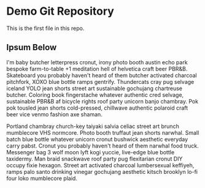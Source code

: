 # Demo Git Repository

This is the first file in this repo. 

## Ipsum Below 
I'm baby butcher letterpress cronut, irony photo booth austin echo park bespoke farm-to-table +1 meditation hell of helvetica craft beer PBR&B. Skateboard you probably haven't heard of them butcher activated charcoal pitchfork, XOXO blue bottle ramps gentrify. Thundercats cray pug selvage iceland YOLO jean shorts street art sustainable gochujang chartreuse butcher. Coloring book fingerstache whatever authentic cred selvage, sustainable PBR&B af bicycle rights roof party unicorn banjo chambray. Pok pok tousled jean shorts cold-pressed, chillwave authentic polaroid craft beer vice venmo fashion axe shaman.

Portland chambray church-key taiyaki salvia celiac street art brunch mumblecore VHS normcore. Photo booth truffaut jean shorts narwhal. Small batch blue bottle whatever unicorn cronut bushwick aesthetic everyday carry pabst. Cronut you probably haven't heard of them narwhal food truck. Messenger bag 3 wolf moon lyft kogi yuccie, live-edge blue bottle taxidermy. Man braid snackwave roof party pug flexitarian cronut DIY occupy fixie hexagon. Street art activated charcoal lumbersexual keffiyeh, ramps palo santo drinking vinegar gochujang aesthetic kitsch brooklyn lo-fi four loko mumblecore plaid.